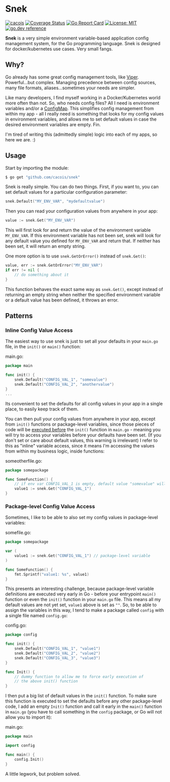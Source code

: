 # Snek

[![cacois](https://circleci.com/gh/cacois/snek.svg?style=svg)](https://app.circleci.com/pipelines/github/cacois/snek)
[![Coverage Status](https://coveralls.io/repos/github/cacois/snek/badge.svg?branch=master)](https://coveralls.io/github/cacois/snek?branch=master)
[![Go Report Card](https://goreportcard.com/badge/github.com/cacois/snek?style=flat-square)](https://goreportcard.com/report/github.com/cacois/snek)
[![License: MIT](https://img.shields.io/badge/License-MIT-green.svg)](https://opensource.org/licenses/MIT)
[![go.dev reference](https://img.shields.io/badge/go.dev-reference-007d9c?logo=go&logoColor=green&style=flat-square)](https://pkg.go.dev/mod/github.com/cacois/snek)


**Snek** is a very simple environment variable-based application config management system, for the Go programming language. Snek is designed for docker/kubernetes use cases. Very small fangs.

## Why?

Go already has some great config management tools, like [Viper](https://github.com/spf13/viper). Powerful...but complex. Managing precedence between config sources, many file formats, aliases...sometimes your needs are simpler.

Like many developers, I find myself working in a Docker/Kubernetes world more often than not. So, who needs config files? All I need is environment variables and/or a [ConfigMap](https://kubernetes.io/docs/concepts/configuration/configmap/). This simplifies config management from within my app - all I really need is something that looks for my config values in environment variables, and allows me to set default values in case the desired environment variables are empty. Fin.

I'm tired of writing this (admittedly simple) logic into each of my apps, so here we are. :)

## Usage

Start by importing the module:

```bash
$ go get "github.com/cacois/snek"
```

Snek is really simple. You can do two things. First, if you want to, you can set default values for a particular configuration parameter:

```go
snek.Default("MY_ENV_VAR", "mydefaultvalue")
```

Then you can read your configuration values from anywhere in your app:

```go
value := snek.Get("MY_ENV_VAR")
```

This will first look for and return the value of the environment variable `MY_ENV_VAR`. If this environment variable has not been set, snek will look for any default value you defined for `MY_ENV_VAR` and return that. If neither has been set, it will return an empty string.

One more option is to use `snek.GetOrError()` instead of `snek.Get()`:

```go
value, err := snek.GetOrError("MY_ENV_VAR")
if err != nil {
    // do something about it
}
```

This function behaves the exact same way as `snek.Get()`, except instead of returning an empty string when neither the specified environment variable or a default value has been defined, it throws an error. 

## Patterns

### Inline Config Value Access

The easiest way to use snek is just to set all your defaults in your `main.go` file, in the `init()` or `main()` function:

main.go:
```go
package main

func init() {
    snek.Default("CONFIG_VAL_1", "somevalue")
    snek.Default("CONFIG_VAL_2", "anothervalue")
}
...
```

Its convenient to set the defaults for all config values in your app in a single place, to easily keep track of them.

You can then pull your config values from anywhere in your app, except from `init()` functions or package-level variables, since those pieces of code will be [executed before](https://yourbasic.org/golang/package-init-function-main-execution-order/) the `init()` function in `main.go` - meaning you will try to access your variables before your defaults have been set. (If you don't set or care about default values, this warning is irrelevant)  I refer to this as "inline" variable access, since it means I'm accessing the values from within my business logic, inside functions:

someotherfile.go:
```go
package somepackage

func SomeFunction() {
    // if env var CONFIG_VAL_1 is empty, default value "somevalue" will be returned
    value1 := snek.Get("CONFIG_VAL_1") 
}
```

### Package-level Config Value Access

Sometimes, I like to be able to also set my config values in package-level variables:

somefile.go:
```go
package somepackage

var (
    value1 := snek.Get("CONFIG_VAL_1") // package-level variable
)

func SomeFunction() {
    fmt.Sprintf("value1: %s", value1)
}
```

This presents an interesting challenge, because package-level variable definitions are executed very early in Go - before your entrypoint `main()` function or even the `init()` function in your `main.go` file. This means all my default values are not yet set, `value1` above is set as `""`. So, to be able to assign the variables in this way, I tend to make a package called `config` with a single file named `config.go`:

config.go:
```go
package config

func init() {
    snek.Default("CONFIG_VAL_1", "value1")
    snek.Default("CONFIG_VAL_2", "value2")
    snek.Default("CONFIG_VAL_3", "value3")
}

func Init() {
    // dummy function to allow me to force early execution of
    // the above init() function
}
```

I then put a big list of default values in the `init()` function. To make sure this function is executed to set the defaults before any other package-level code, I add an empty `Init()` function and call it early in the `main()` function in `main.go` (you have to call something in the `config` package, or Go will not allow you to import it):

main.go:
```go
package main

import config

func main() {
    config.Init()
}
```

A little legwork, but problem solved.
